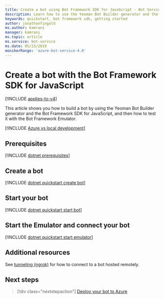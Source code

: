 ```yaml
---
title: Create a bot using Bot Framework SDK for JavaScript - Bot Service
description: Learn how to use the Yeoman Bot Builder generator and the Bot Framework SDK for JavaScript to build bots. See how to test bots with the Bot Framework Emulator.
keywords: quickstart, bot framework sdk, getting started
author: jonathanfingold
ms.author: kamrani
manager: kamrani
ms.topic: article
ms.service: bot-service
ms.date: 05/23/2019
monikerRange: 'azure-bot-service-4.0'
---
```


# Create a bot with the Bot Framework SDK for JavaScript

[!INCLUDE [applies-to-v4](../includes/applies-to-v4-current.md)]

This article shows you how to build a bot by using the Yeoman Bot Builder generator and the Bot Framework SDK for JavaScript, and then how to test it with the Bot Framework Emulator.

[!INCLUDE [Azure vs local development](../includes/snippet-quickstart-paths.md)]

<!-- Delete this include file [!INCLUDE [javascript quickstart](../includes/quickstart-javascript.md)] -->

## Prerequisites

[!INCLUDE [dotnet prerequisites](~/includes/quickstart/javascript/quickstart-javascript-prerequisites.md)]

## Create a bot

[!INCLUDE [dotnet quickstart create bot](~/includes/quickstart/javascript/quickstart-dotnet-create-bot.md)]

## Start your bot

[!INCLUDE [dotnet quickstart start bot](~/includes/quickstart/javascript/quickstart-dotnet-start-bot.md)]

## Start the Emulator and connect your bot

[!INCLUDE [dotnet quickstart start emulator](~/includes/quickstart/common/quickstart-start-emulator.md)]

## Additional resources

See [tunneling (ngrok)](https://github.com/Microsoft/BotFramework-Emulator/wiki/Tunneling-(ngrok)) for how to connect to a bot hosted remotely.

## Next steps

> [!div class="nextstepaction"]
> [Deploy your bot to Azure](../bot-builder-deploy-az-cli.md)
